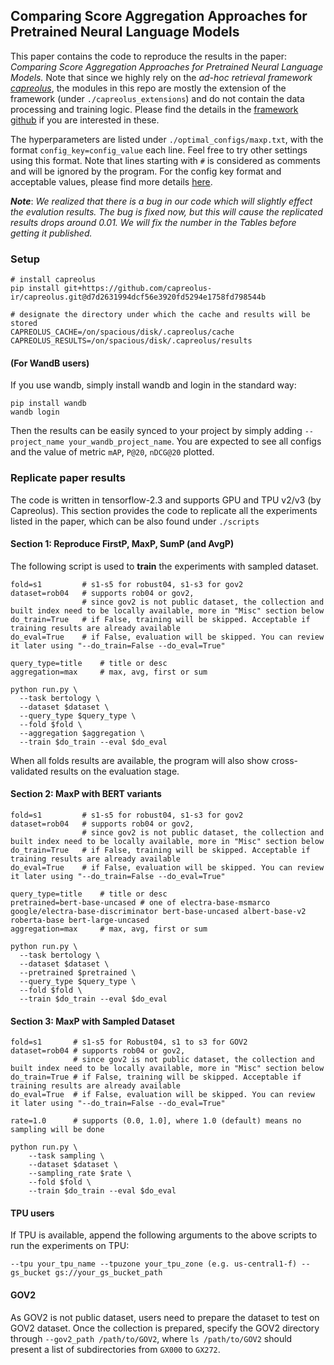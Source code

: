 ## Comparing Score Aggregation Approaches for Pretrained Neural Language Models

This paper contains the code to reproduce the results in the paper: *Comparing Score Aggregation Approaches for Pretrained Neural Language Models.*
Note that since we highly rely on the *ad-hoc retrieval framework [capreolus](https://capreolus.ai/)*, 
the modules in this repo are mostly the extension of the framework (under `./capreolus_extensions`) and do not contain the data processing and training logic.
Please find the details in the [framework github](https://github.com/capreolus-ir/capreolus) if you are interested in these.

The hyperparameters are listed under `./optimal_configs/maxp.txt`, with the format `config_key=config_value` each line.
Feel free to try other settings using this format. Note that lines starting with `#` is considered as comments and will be ignored by the program.
For the config key format and acceptable values, please find more details [here](https://capreolus.ai/en/latest/quick.html#command-line-interface). 

***Note***: *We realized that there is a bug in our code which will slightly effect the evalution results. The bug is fixed now, but this will cause the replicated results drops around 0.01. We will fix the number in the Tables before getting it published.*


### Setup
```
# install capreolus
pip install git+https://github.com/capreolus-ir/capreolus.git@d7d2631994dcf56e3920fd5294e1758fd798544b

# designate the directory under which the cache and results will be stored 
CAPREOLUS_CACHE=/on/spacious/disk/.capreolus/cache
CAPREOLUS_RESULTS=/on/spacious/disk/.capreolus/results
```

#### (For WandB users)
If you use wandb, simply install wandb and login in the standard way:
```
pip install wandb
wandb login
``` 
Then the results can be easily synced to your project by simply adding `--project_name your_wandb_project_name`. 
You are expected to see all configs and the value of metric `mAP`, `P@20`, `nDCG@20` plotted. 

### Replicate paper results 
The code is written in tensorflow-2.3 and supports GPU and TPU v2/v3 (by Capreolus). 
This section provides the code to replicate all the experiments listed in the paper, 
which can be also found under `./scripts`

#### Section 1: Reproduce FirstP, MaxP, SumP (and AvgP)
The following script is used to **train** the experiments with sampled dataset. 
```
fold=s1         # s1-s5 for robust04, s1-s3 for gov2
dataset=rob04   # supports rob04 or gov2,
                # since gov2 is not public dataset, the collection and built index need to be locally available, more in "Misc" section below
do_train=True   # if False, training will be skipped. Acceptable if training results are already available
do_eval=True    # if False, evaluation will be skipped. You can review it later using "--do_train=False --do_eval=True"

query_type=title    # title or desc
aggregation=max     # max, avg, first or sum

python run.py \
  --task bertology \
  --dataset $dataset \
  --query_type $query_type \
  --fold $fold \
  --aggregation $aggregation \
  --train $do_train --eval $do_eval
```

When all folds results are available, the program will also show cross-validated results on the evaluation stage. 

#### Section 2: MaxP with BERT variants
```
fold=s1         # s1-s5 for robust04, s1-s3 for gov2
dataset=rob04   # supports rob04 or gov2,
                # since gov2 is not public dataset, the collection and built index need to be locally available, more in "Misc" section below
do_train=True   # if False, training will be skipped. Acceptable if training results are already available
do_eval=True    # if False, evaluation will be skipped. You can review it later using "--do_train=False --do_eval=True"

query_type=title    # title or desc
pretrained=bert-base-uncased # one of electra-base-msmarco google/electra-base-discriminator bert-base-uncased albert-base-v2 roberta-base bert-large-uncased
aggregation=max     # max, avg, first or sum

python run.py \
  --task bertology \
  --dataset $dataset \
  --pretrained $pretrained \
  --query_type $query_type \
  --fold $fold \
  --train $do_train --eval $do_eval
```

#### Section 3: MaxP with Sampled Dataset 
```
fold=s1       # s1-s5 for Robust04, s1 to s3 for GOV2
dataset=rob04 # supports rob04 or gov2,
              # since gov2 is not public dataset, the collection and built index need to be locally available, more in "Misc" section below
do_train=True # if False, training will be skipped. Acceptable if training results are already available
do_eval=True  # if False, evaluation will be skipped. You can review it later using "--do_train=False --do_eval=True"

rate=1.0      # supports (0.0, 1.0], where 1.0 (default) means no sampling will be done

python run.py \
    --task sampling \
    --dataset $dataset \
    --sampling_rate $rate \
    --fold $fold \
    --train $do_train --eval $do_eval 
```


#### TPU users
If TPU is available, append the following arguments to the above scripts to run the experiments on TPU: 
```
--tpu your_tpu_name --tpuzone your_tpu_zone (e.g. us-central1-f) --gs_bucket gs://your_gs_bucket_path
``` 


#### GOV2 
As GOV2 is not public dataset, users need to prepare the dataset to test on GOV2 dataset.
Once the collection is prepared, specify the GOV2 directory through `--gov2_path /path/to/GOV2`,
where `ls /path/to/GOV2` should present a list of subdirectories from `GX000` to `GX272`. 
